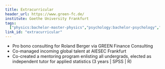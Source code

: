 ```yaml
---
title: Extracurricular
header_url: https://www.green-fc.de/
institute: Goethe University Frankfurt
tags:
  ["physics:bachelor-master-physics","psychology:bachelor-psychology","corporate finance:corporate", "cross cultural agility:agility", "stakeholder management:stakeholder"]
link_id: "extracurricular"
---
```

* Pro bono consulting for Roland Berger via GREEN Finance Consulting
* Co-managed incoming global talent at AIESEC Frankfurt
* Co-created a mentoring program enlisting all undergrads, elected as independent tutor for applied statistics (3 years | SPSS | R)